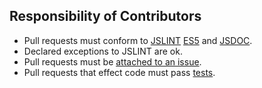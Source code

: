 ## Responsibility of Contributors

- Pull requests must conform to [JSLINT](http://jslint.com/) [ES5](https://es5.github.io/) and [JSDOC](http://usejsdoc.org/).
- Declared exceptions to JSLINT are ok.
- Pull requests must be [attached to an issue](https://github.com/TonyGermaneri/canvas-datagrid/issues).
- Pull requests that effect code must pass [tests](https://canvas-datagrid.js.org/canvas-datagrid/test/tests.html).
